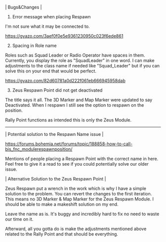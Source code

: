 | Bugs&Changes |

1) Error message when placing Respawn

I'm not sure what it may be connected to.

https://gyazo.com/3aef0f0e5e9361230950c023f6ede861

2) Spacing in Role name

Roles such as Squad Leader or Radio Operator have spaces in them.
Currently, you display the role as "SquadLeader" in one word.
I can make adjustments to the class name if needed like "Squad_Leader" but if you can solve this on your end that would be perfect.

https://gyazo.com/82d60781a0d222f061eb666945958dab

3) Zeus Respawn Point did not get deactivated

The title says it all. The 3D Marker and Map Marker were updated to say Deactivated.
When I respawn I still see the option to respawn on the position.

Rally Point functions as intended this is only the Zeus Module.

---

| Potential solution to the Respawn Name issue |

https://forums.bohemia.net/forums/topic/188858-how-to-call-bis_fnc_modulerespawnposition/

Mentions of people placing a Respawn Point with the correct name in here.
Feel free to give it a read to see if you could potentially solve our older issue.

| Alternative Solution to the Zeus Respawn Point |

Zeus Respawn put a wrench in the work which is why I have a simple solution to the problem.
You can revert the changes to the first iteration. This means no 3D Marker & Map Marker for the Zeus Respawn Module.
I should be able to make a makeshift solution on my end.

Leave the name as is. 
It's buggy and incredibly hard to fix no need to waste our time on it.

Afterward, all you gotta do is make the adjustments mentioned above related to the Rally Point and that should be everything.